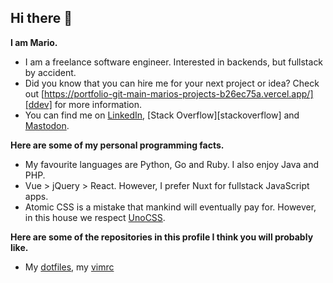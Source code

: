 ## Hi there 👋

**I am Mario.**
* I am a freelance software engineer. Interested in backends, but fullstack by accident.
* Did you know that you can hire me for your next project or idea? Check out [https://portfolio-git-main-marios-projects-b26ec75a.vercel.app/][ddev] for more information.
* You can find me on [LinkedIn][linkedin], [Stack Overflow][stackoverflow] and [Mastodon][mastodon].

**Here are some of my personal programming facts.**
* My favourite languages are Python, Go and Ruby. I also enjoy Java and PHP.
* Vue > jQuery > React. However, I prefer Nuxt for fullstack JavaScript apps.
* Atomic CSS is a mistake that mankind will eventually pay for. However, in this house we respect [UnoCSS].

**Here are some of the repositories in this profile I think you will probably like.**
* My [dotfiles][dotfiles], my [vimrc][vimrc]

[dotfiles]: https://github.com/darkmariod/dotfiles
[linkedin]: https://www.linkedin.com/in/mario-pazmi%C3%B1o-a47372171/
[mastodon]: https://fosstodon.org/@danirod
[unocss]: http://unocss.dev/
[vimrc]: https://github.com/danirod/vimrc